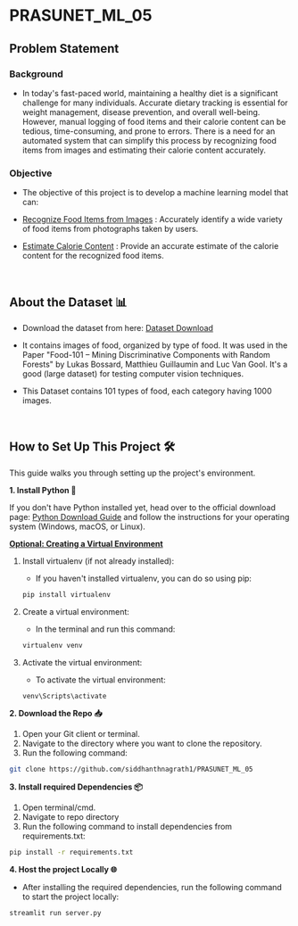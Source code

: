 # PRASUNET_ML_05

## Problem Statement

### Background
- In today's fast-paced world, maintaining a healthy diet is a significant challenge for many individuals. Accurate dietary tracking is essential for weight management, disease prevention, and overall well-being. However, manual logging of food items and their calorie content can be tedious, time-consuming, and prone to errors. There is a need for an automated system that can simplify this process by recognizing food items from images and estimating their calorie content accurately.

### Objective
- The objective of this project is to develop a machine learning model that can:

- <u>Recognize Food Items from Images</u> : Accurately identify a wide variety of food items from photographs taken by users.
- <u>Estimate Calorie Content</u> : Provide an accurate estimate of the calorie content for the recognized food items.
<br>

## About the Dataset 📊

- Download the dataset from here: [Dataset Download](https://www.kaggle.com/datasets/dansbecker/food-101/data)

- It contains images of food, organized by type of food. It was used in the Paper "Food-101 – Mining Discriminative Components with Random Forests" by Lukas Bossard, Matthieu Guillaumin and Luc Van Gool. It's a good (large dataset) for testing computer vision techniques.

- This Dataset contains 101 types of food, each category having 1000 images.

<br>



## How to Set Up This Project 🛠️

This guide walks you through setting up the project's environment.

**1. Install Python 🐍**

If you don't have Python installed yet, head over to the official download page: [Python Download Guide](https://wiki.python.org/moin/BeginnersGuide/Download) and follow the instructions for your operating system (Windows, macOS, or Linux).

**<u>Optional: Creating a Virtual Environment</u>**

1. Install virtualenv (if not already installed):

   - If you haven't installed virtualenv, you can do so using pip:
    ```bash
    pip install virtualenv
    ```
2. Create a virtual environment:

    - In the terminal and run this command:
    ``` bash
    virtualenv venv
    ```

3.  Activate the virtual environment:

    - To activate the virtual environment:
    ``` bash
    venv\Scripts\activate
    ```



**2. Download the Repo 📥**


1. Open your Git client or terminal.
2. Navigate to the directory where you want to clone the repository.
3. Run the following command:

```bash 
git clone https://github.com/siddhanthnagrath1/PRASUNET_ML_05 
```

**3. Install required Dependencies  📦**
1. Open terminal/cmd.
2. Navigate to repo directory
3. Run the following command to install dependencies from requirements.txt:

``` bash
pip install -r requirements.txt
```

**4. Host the project Locally 🌐**

- After installing the required dependencies, run the following command to start the project locally:

``` bash
streamlit run server.py
```
